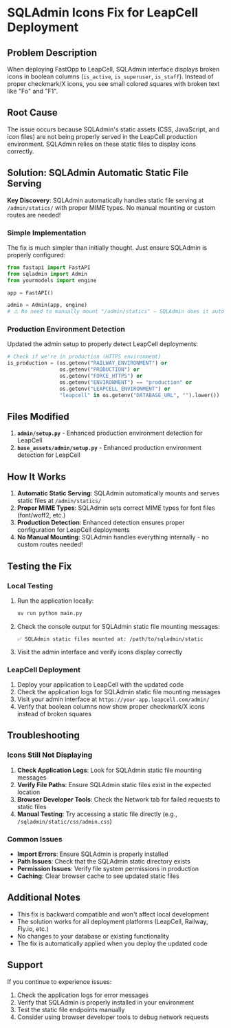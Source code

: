 # SQLAdmin Icons Fix for LeapCell Deployment

## Problem Description

When deploying FastOpp to LeapCell, SQLAdmin interface displays broken icons in boolean columns (`is_active`, `is_superuser`, `is_staff`). Instead of proper checkmark/X icons, you see small colored squares with broken text like "Fo" and "F1".

## Root Cause

The issue occurs because SQLAdmin's static assets (CSS, JavaScript, and icon files) are not being properly served in the LeapCell production environment. SQLAdmin relies on these static files to display icons correctly.

## Solution: SQLAdmin Automatic Static File Serving

**Key Discovery**: SQLAdmin automatically handles static file serving at `/admin/statics/` with proper MIME types. No manual mounting or custom routes are needed!

### Simple Implementation

The fix is much simpler than initially thought. Just ensure SQLAdmin is properly configured:

```python
from fastapi import FastAPI
from sqladmin import Admin
from yourmodels import engine

app = FastAPI()

admin = Admin(app, engine)
# ⚠️ No need to manually mount "/admin/statics" — SQLAdmin does it automatically!
```

### Production Environment Detection

Updated the admin setup to properly detect LeapCell deployments:

```python
# Check if we're in production (HTTPS environment)
is_production = (os.getenv("RAILWAY_ENVIRONMENT") or
                 os.getenv("PRODUCTION") or
                 os.getenv("FORCE_HTTPS") or
                 os.getenv("ENVIRONMENT") == "production" or
                 os.getenv("LEAPCELL_ENVIRONMENT") or
                 "leapcell" in os.getenv("DATABASE_URL", "").lower())
```

## Files Modified

1. **`admin/setup.py`** - Enhanced production environment detection for LeapCell
2. **`base_assets/admin/setup.py`** - Enhanced production environment detection for LeapCell

## How It Works

1. **Automatic Static Serving**: SQLAdmin automatically mounts and serves static files at `/admin/statics/`
2. **Proper MIME Types**: SQLAdmin sets correct MIME types for font files (font/woff2, etc.)
3. **Production Detection**: Enhanced detection ensures proper configuration for LeapCell deployments
4. **No Manual Mounting**: SQLAdmin handles everything internally - no custom routes needed!

## Testing the Fix

### Local Testing

1. Run the application locally:
   ```bash
   uv run python main.py
   ```

2. Check the console output for SQLAdmin static file mounting messages:
   ```
   ✅ SQLAdmin static files mounted at: /path/to/sqladmin/static
   ```

3. Visit the admin interface and verify icons display correctly

### LeapCell Deployment

1. Deploy your application to LeapCell with the updated code
2. Check the application logs for SQLAdmin static file mounting messages
3. Visit your admin interface at `https://your-app.leapcell.com/admin/`
4. Verify that boolean columns now show proper checkmark/X icons instead of broken squares

## Troubleshooting

### Icons Still Not Displaying

1. **Check Application Logs**: Look for SQLAdmin static file mounting messages
2. **Verify File Paths**: Ensure SQLAdmin static files exist in the expected location
3. **Browser Developer Tools**: Check the Network tab for failed requests to static files
4. **Manual Testing**: Try accessing a static file directly (e.g., `/sqladmin/static/css/admin.css`)

### Common Issues

- **Import Errors**: Ensure SQLAdmin is properly installed
- **Path Issues**: Check that the SQLAdmin static directory exists
- **Permission Issues**: Verify file system permissions in production
- **Caching**: Clear browser cache to see updated static files

## Additional Notes

- This fix is backward compatible and won't affect local development
- The solution works for all deployment platforms (LeapCell, Railway, Fly.io, etc.)
- No changes to your database or existing functionality
- The fix is automatically applied when you deploy the updated code

## Support

If you continue to experience issues:

1. Check the application logs for error messages
2. Verify that SQLAdmin is properly installed in your environment
3. Test the static file endpoints manually
4. Consider using browser developer tools to debug network requests
